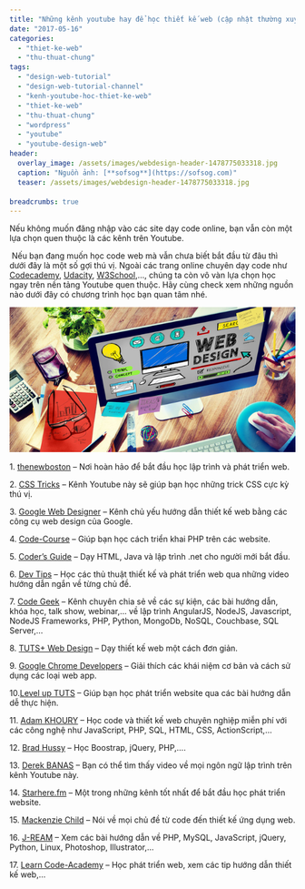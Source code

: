 ```yaml
---
title: "Những kênh youtube hay để học thiết kế web (cập nhật thường xuyên)"
date: "2017-05-16"
categories: 
  - "thiet-ke-web"
  - "thu-thuat-chung"
tags: 
  - "design-web-tutorial"
  - "design-web-tutorial-channel"
  - "kenh-youtube-hoc-thiet-ke-web"
  - "thiet-ke-web"
  - "thu-thuat-chung"
  - "wordpress"
  - "youtube"
  - "youtube-design-web"
header:
  overlay_image: /assets/images/webdesign-header-1478775033318.jpg
  caption: "Nguồn ảnh: [**sofsog**](https://sofsog.com)" 
  teaser: /assets/images/webdesign-header-1478775033318.jpg

breadcrumbs: true
---
```


Nếu không muốn đăng nhập vào các site dạy code online, bạn vẫn còn một lựa chọn quen thuộc là các kênh trên Youtube.

 Nếu bạn đang muốn học code web mà vẫn chưa biết bắt đầu từ đâu thì dưới đây là một số gợi thú vị. Ngoài các trang online chuyên dạy code như [Codecademy](https://www.codecademy.com/), [Udacity](https://www.udacity.com/), [W3School](http://www.w3schools.com/),..., chúng ta còn vô vàn lựa chọn học ngay trên nền tảng Youtube quen thuộc. Hãy cùng check xem những nguồn nào dưới đây có chương trình học bạn quan tâm nhé.

![](/assets/images/webdesign-header-1478775033318.jpg)

1\. [thenewboston](https://www.youtube.com/user/thenewboston) – Nơi hoàn hảo để bắt đầu học lập trình và phát triển web.

2\. [CSS Tricks](https://www.youtube.com/user/realcsstricks) – Kênh Youtube này sẽ giúp bạn học những trick CSS cực kỳ thú vị.

3\. [Google Web Designer](https://www.youtube.com/channel/UC2FYFz_AQaKBMyrZe1Rrqyg) – Kênh chủ yếu hướng dẫn thiết kế web bằng các công cụ web design của Google.

4\. [Code-Course](https://www.youtube.com/user/phpacademy) – Giúp bạn học cách triển khai PHP trên các website.

5\. [Coder’s Guide](https://www.youtube.com/user/CodersGuide) – Dạy HTML, Java và lập trình .net cho người mới bắt đầu.

6\. [Dev Tips](https://www.youtube.com/user/DevTipsForDesigners) – Học các thủ thuật thiết kế và phát triển web qua những video hướng dẫn ngắn về từng chủ đề.

7\. [Code Geek](https://www.youtube.com/channel/UCJYhP1lceSUc1bg0LRBUvqA) – Kênh chuyên chia sẻ về các sự kiện, các bài hướng dẫn, khóa học, talk show, webinar,… về lập trình AngularJS, NodeJS, Javascript, NodeJS Frameworks, PHP, Python, MongoDb, NoSQL, Couchbase, SQL Server,…

8\. [TUTS+ Web Design](https://www.youtube.com/user/webdesigntutsplus) – Dạy thiết kế web một cách đơn giản.

9\. [Google Chrome Developers](https://www.youtube.com/channel/UCnUYZLuoy1rq1aVMwx4aTzw) – Giải thích các khái niệm cơ bản và cách sử dụng các loại web app.

10.[Level up TUTS](https://www.youtube.com/user/LevelUpTuts) – Giúp bạn học phát triển website qua các bài hướng dẫn dễ thực hiện.

11\. [Adam KHOURY](https://www.youtube.com/user/flashbuilding) – Học code và thiết kế web chuyên nghiệp miễn phí với các công nghệ như JavaScript, PHP, SQL, HTML, CSS, ActionScript,…

12\. [Brad Hussy](https://www.youtube.com/user/hussey17) – Học Boostrap, jQuery, PHP,….

13\. [Derek BANAS](https://www.youtube.com/user/derekbanas) – Bạn có thể tìm thấy video về mọi ngôn ngữ lập trình trên kênh Youtube này.

14\. [Starhere.fm](https://www.youtube.com/channel/UCZHWAv6OKOmpe7vwmZn5bCg) – Một trong những kênh tốt nhất để bắt đầu học phát triển website.

15\. [Mackenzie Child](https://www.youtube.com/channel/UCfWZwsP8trUy5uHJg8gcGIQ) – Nói về mọi chủ đề từ code đến thiết kế ứng dụng web.

16\. [J-REAM](https://www.youtube.com/user/JREAMdesign) – Xem các bài hướng dẫn về PHP, MySQL, JavaScript, jQuery, Python, Linux, Photoshop, Illustrator,…

17\. [Learn Code-Academy](https://www.youtube.com/user/learncodeacademy) – Học phát triển web, xem các tip hướng dẫn thiết kế web,…
